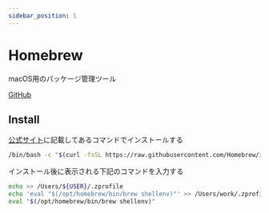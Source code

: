 ```yaml
---
sidebar_position: 1
---
```


# Homebrew

macOS用のパッケージ管理ツール

[GitHub](https://github.com/Homebrew)

## Install

[公式サイト](https://brew.sh/ja/)に記載してあるコマンドでインストールする

```zsh
/bin/bash -c "$(curl -fsSL https://raw.githubusercontent.com/Homebrew/install/HEAD/install.sh)"
```

インストール後に表示される下記のコマンドを入力する

```zsh
echo >> /Users/${USER}/.zprofile
echo 'eval "$(/opt/homebrew/bin/brew shellenv)"' >> /Users/work/.zprofile
eval "$(/opt/homebrew/bin/brew shellenv)"
```